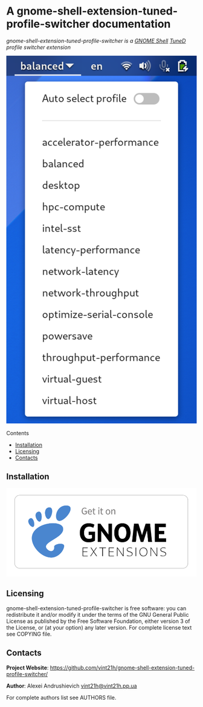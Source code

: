 [//]: # (gnome-shell-extension-tuned-profile-switcher)
[//]: # (README.md)

# A gnome-shell-extension-tuned-profile-switcher documentation

*gnome-shell-extension-tuned-profile-switcher is a [GNOME Shell](https://wiki.gnome.org/Projects/GnomeShell) [TuneD](https://tuned-project.org/) profile switcher extension*

![Screenshot](docs/images/screenshot.png)

Contents
* [Installation](#installation)
* [Licensing](#licensing)
* [Contacts](#contacts)

## Installation
[//]: # (TODO: provide real link to EGO.)
[![EGO](docs/images/get-it-on-ego.svg)](https://github.com/vint21h/gnome-shell-extension-tuned-profile-switcher/)

## Licensing
gnome-shell-extension-tuned-profile-switcher is free software: you can redistribute it and/or modify it under the terms of the GNU General Public License as published by the Free Software Foundation, either version 3 of the License, or (at your option) any later version.
For complete license text see COPYING file.

## Contacts
**Project Website**: https://github.com/vint21h/gnome-shell-extension-tuned-profile-switcher/

**Author**: Alexei Andrushievich <vint21h@vint21h.pp.ua>

For complete authors list see AUTHORS file.
